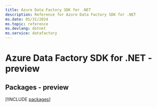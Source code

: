```yaml
---
title: Azure Data Factory SDK for .NET
description: Reference for Azure Data Factory SDK for .NET
ms.date: 05/31/2024
ms.topic: reference
ms.devlang: dotnet
ms.service: datafactory
---
```

# Azure Data Factory SDK for .NET - preview
## Packages - preview
[!INCLUDE [packages](data-factory-index.md)]